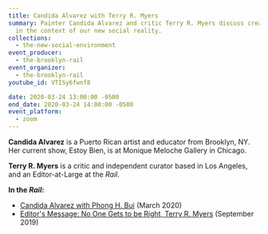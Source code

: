 ```yaml
---
title: Candida Alvarez with Terry R. Myers
summary: Painter Candida Alvarez and critic Terry R. Myers discuss creative life
  in the context of our new social reality.
collections:
  - the-new-social-environment
event_producer:
  - the-brooklyn-rail
event_organizer:
  - the-brooklyn-rail
youtube_id: VTISy6fwnf8

date: 2020-03-24 13:00:00 -0500
end_date: 2020-03-24 14:00:00 -0500
event_platform:
  - zoom
---
```

**Candida Alvarez** is a Puerto Rican artist and educator from Brooklyn, NY. Her current show, Estoy Bien, is at Monique Meloche Gallery in Chicago.

**Terry R. Myers**  is a critic and independent curator based in Los Angeles, and an Editor-at-Large at the *Rail*.

**In the *Rail*:**

* [Candida Alvarez with Phong H. Bui](https://brooklynrail.org/2020/03/art/CANDIDA-ALVAREZ-with-Phong-H-Bui) (March 2020)
* [Editor's Message: No One Gets to be Right, Terry R. Myers](https://brooklynrail.org/2019/09/editorsmessage/No-one-gets-to-be-right) (September 2019)